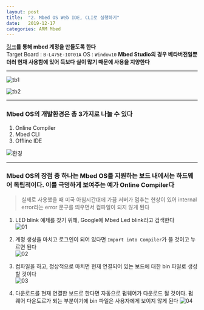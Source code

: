 ```yaml
---
layout: post
title:  "2. Mbed OS Web IDE, CLI로 실행하기"
date:   2019-12-17
categories: ARM Mbed
---
```


[링크](https://os.mbed.com/)__를 통해 mbed 계정을 만들도록 한다__  
Target Board : `B-L475E-IOT01A`
OS : `Window10`
__Mbed Studio의 경우 베타버전일뿐더러 현재 사용함에 있어 득보다 실이 많기 때문에 사용을 지양한다__

---

![tb1](https://drive.google.com/uc?id=19vF6KiMVYjbJai7uZffyxd4oQAZiyYxN)

![tb2](https://drive.google.com/uc?id=17jraeQn9UEKEZoUzLeViPwXTxMAgdBkp)

---

### Mbed OS의 개발환경은 총 3가지로 나눌 수 있다
  1. Online Compiler
  2. Mbed CLI
  3. Offline IDE

  ![환경](https://drive.google.com/uc?id=1l5QbwlUQlkrrU34yQiqyvbB0gx69d9K3)

---

### Mbed OS의 장점 중 하나는 Mbed OS를 지원하는 보드 내에서는 하드웨어 독립적이다. 이를 극명하게 보여주는 예가 Online Compiler다

> 실제로 사용했을 때 미국 아침시간대에 가끔 서버가 멈추는 현상이 있어 internal error라는 error 문구를 띄우면서 컴파일이 되지 않게 된다


1. LED blink 예제를 찾기 위해, Google에 Mbed Led blink라고 검색한다  
  ![01](https://drive.google.com/uc?id=14j-AhJkKVEEWq7DLmGZ7RY9Mo_NlQ9_t)  


2. 계정 생성을 마치고 로그인이 되어 있다면 `Import into Compiler`가 뜰 것이고 누르면 된다  
  ![02](https://drive.google.com/uc?id=1hATwMPQaYe950R5cGBp4L6xw7mHkHW8o)  


3. 컴파일을 하고, 정상적으로 마치면 현재 연결되어 있는 보드에 대한 bin 파일로 생성할 것이다  
  ![03](https://drive.google.com/uc?id=1uM1bCaxjhB__P3Hciqt3YEFGuyBa9ZxH)  

4. 다운로드를 현재 연결한 보드로 한다면 자동으로 펌웨어가 다운로드 될 것이다. 펌웨어 다운도르가 되는 부분이기에 bin 파일은 사용자에게 보이지 않게 된다
  ![04](https://drive.google.com/uc?id=1_it1ehhWNCd-8hpPdmRfCZ427WpjrE67)
